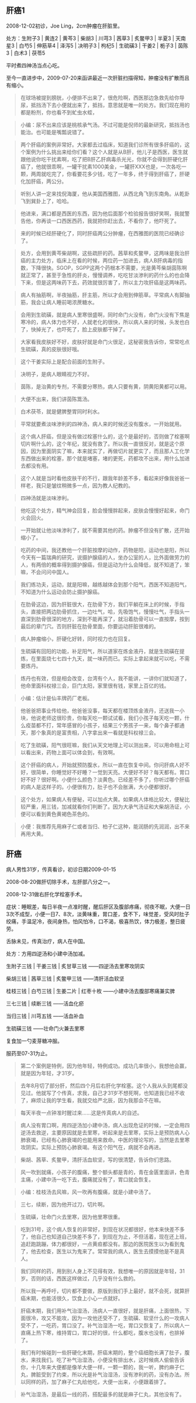 ## 肝癌1

2008-12-02初诊，Joe Ling，2cm肿瘤在肝脏里。

处方：生附子3 | 黄连2 | 黄芩3 | 柴胡3 | 川芎3 | 茜草3 | 炙鳖甲3 | 半夏3 | 天南星3 | 白芍5 | 伸筋草4 | 泽泻5 | 决明子3 | 枸杞5 | 生硫磺3 | 干姜2 | 栀子3 | 茵陈3 | 白术3 | 茯苓5

平时煮四神汤当点心吃。

至今一直进步中，2009-07-20来函讲最近一次肝脏扫描得知，肿瘤没有扩散而且有缩小。

> 在球场被提到膀胱，小便排不出来了，很危险啊，西医那边急救先给你导尿，抵挡汤下去小便就出来了，抵挡，意思就是唯一的处方。我们现在用的都是粉剂，你也看不到虻虫水蛭，

> 小编：尿不出来应该是桃核承气汤。不过可能是倪师的最新研究，抵挡汤也能治。也可能是嘴瓢说错了。

> 两个肝癌的案例非常好。大家都去过临床，知道我们诊所有很多肝癌的，这个案例为什么挑出来给你们看？这个人就是从B肝，他儿子是西医，医生就跟他说你吃干扰素啊，吃了把B肝乙肝病毒杀光光，你就不会得到肝硬化肝癌了，他就很乖啊，一罐干扰素1000美金，一罐肝XXX也是，一次各吃一颗，两周就吃完了，你看要花多少钱，吃了一年多，终于得到肝癌了，肝硬化加肝癌，两公分。

> 听别人讲一定来找倪海厦，他从美国西雅图，从西北角飞到东南角。从乾卦飞到巽卦上了，哈哈。

> 他进来，满口都是西医的东西，因为他后面那个检验报告很好笑啊，我就警告他，你再谈一口西医西药，我就把你赶出去，不看你了，他吓死了。

> 来的时候已经肝硬化了，同时肝癌两公分肿瘤，在西雅图的医院已经确诊了。

> 处方，会用到黄芩柴胡啊，这些疏肝的药。茜草和炙鳖甲，这两味是我治肝癌的主力处方，临床上在看的时候，两位药一加进去，病人B肝病毒的指数，下降很快。SGOP，SGPP这两个药根本不需要，光是黄芩柴胡茵陈啊就正常了，甚至于急性的肝炎，慢慢调养，吃吃甘淡渗利的药什么的也会降下来，但是这两味药下去，药效就很厉害了，所以主力攻肝癌是这两味药。

> 病人有抽筋啊，半夜抽筋，肝主筋，所以才会用到伸筋草。平常病人有脚抽筋，我会让病人睡前喝浓蔗糖水。

> 会用到生硫磺，就是病人里寒很盛啊，同时命门火没有，命门火没有下焦是寒冷的，病人体力也不好，人就老化的很快，所以病人来的时候，头发也白了，快掉光了，也吓死了，脸上皮肤都干掉了。

> 大家看我皮肤好不好，皮肤好就是命门火很足，这秘密我告诉你，常常吃点生硫磺，真的皮肤很好哦。

> 这个干姜实际上是配合前面的生附子。

> 决明子，是病人眼睛视力不好。

> 茵陈，是治黄的专剂，不需要分寒热，病人只要有黄，阴黄阳黄都可以用。

> 大便不出来，我们讲茵陈篙汤。

> 白术茯苓，就是健脾整胃同时利水。

> 平常就要煮淡味渗利的四神汤，病人来的时候还没有腹水，一开始就用。

> 这个病人肝癌，但是没有做过栓塞什么的，这个是最好的，否则做了栓塞啊切片啊什么的，这个年纪，就没有救了。所以我一直很反对，就是这个原因，因为里面阴实了嘛，本来就实了，再做切片就更实了，而且那人工化学东西做出来的栓塞，那个就是堵塞，堵的更死，药都攻不出来，用什么加进去都没有用。

> 这个人就是当时看他皮肤干的不行，跟我年龄差不多，看起来好像我爸爸一样老，我只是皱纹稍微多一点，因为教人纪教的。

> 四神汤就是淡味渗利。

> 他吃这个处方，精气神会回复，脸会慢慢胖起来，皮肤会慢慢好起来，命门火会回火。

> 一开始就让他淡味渗利了，就不需要其他的药。肿瘤不但没有扩散，还开始缩小了。

> 吃药的中间，我还教他一个肝脏按摩的动作，药物是阳，运动也是阳，所以今天有一篇瑞典的研究，说摄护腺癌的人，坐办公室的人，比外面做劳力的人，有两倍的概率得到摄护腺癌，但是运动为什么会降低，就不知道了，笨嘛，不会问问中国人。

> 我们练功夫，运动，就是阳嘛，越练越体会到那个阳气，西医不知道阳气，不知道为什么运动会防止摄护腺癌。

> 在肋骨这边，因为肝脏很大，在肋骨下方，我们平躺在床上的时候，手指头，直接把两边肋骨抓住，一边吐气，哈，先吸饱气，慢慢吐气，手指头一直深到肋骨很深的地方，深到不能再深了，就沿着肋骨可以一直按摩，按到最后的章门穴。否则肝脏在肋骨里面，你要运动肝脏很难的。

> 病人肿瘤缩小，肝硬化好转，同时视力也在回复。

> 生硫磺有回阳的功能，补足阳气，所以道家在炼金液丹，就是生硫磺在提炼，在里面烧七七四十九天，就一味药而已。实际上拿起来就可以吃，不需要炼丹。

> 炼丹也有效，但是相会改变，台湾有个人，我不能讲，一讲你们就知道了，他命里面科权禄三会，巨门太阳，家里很有钱，家里上百亿的钱。

> 小编：估计是仙丰牌药厂老板。

> 他爸爸把事业传给他，他爸爸没事，每天都在楼顶炼金液丹，还送我一小块，他说老师这很珍贵，你每天吃一颗试试看，我们小孩子每天吃一颗，什么疫苗都不打，常年感冒的小孩子，结果三个男孩子一来，每个鼻子都通天，那个象真的是富贵相，八字拿出来一看就是科权禄三会。

> 吃了生硫磺，阳气很旺嘛，我们从天文地理上可以测出来，可以用命相上可以看出来，药物上面可以体会到，有效啊。

> 这个肝癌的病人，开始就预防腹水，所以一直在恢复中间。你问肝病人好不好，很简单，你睡觉好不好睡？一觉到天亮。大便好不好？每天都有。胃口好不好？很好啊。小便什么颜色？淡黄色。已经差不多了，你听过哪个肝癌的病人是这样子的。小便很有力，肚子也不会胀满，大小便都很好。

> 这个处方，如果病人有便秘，可以加点大黄。如果病人体格比较大，便秘比较严重，用三钱，加减就看你们判断了。因为大承气汤证和大柴胡汤证，小便可以看到黄色黄褐色茶色的。

> 小便：我推荐先用麻子仁或者当归、柏子仁这种，能润肠的先润润，出不来再用大黄。

## 肝癌

病人男性31岁，传真看诊，初诊日期2009-01-15

2008-08-20做肝切除手术，左肝部八分之一。

2008-12-31做右肝化学栓塞手术。

症状：睡眠差，每日半夜一点准时醒，醒后肝区及腹部疼痛，彻夜不眠，大便一日3次不成型，小便一日7、8次，淡黄味重，胃口差，食不下，味觉差，受风时肚子绞痛，手温足冷，夜间身热，怕风怕冷，口不渴，极喜热饮，体力极差，整日疲劳。

舌脉未见，传真治疗，病人在中国。

处方：方用四逆汤和小建中汤加减。

生附子三钱 | 干姜三钱 | 炙甘草三钱 ——四逆汤去里寒攻阴实

柴胡三钱 | 茜草三钱 | 炙鳖甲三钱 ——清肝活血软坚

桂枝三钱 | 白芍三钱 | 生姜二片 | 红枣十枚 ——小建中汤去腹部寒痛兼实脾

三七三钱 | 续断三钱 ——活血化瘀

当归三钱 | 川芎五钱 ——活血补血

生硫磺三钱 ——壮命门火兼去里寒

复食加一勺麦芽糖冲服。

服药至07-31为止。

> 第二个案例是特例，因为他年轻，特例成功。成功几率很小，我想他会赢，就是因为年轻，才31岁。

> 去年8月切了部分肝，然后四个月后右肝化学栓塞。这个人我从头到尾都没见过。他就写了个传真，求我，自己才31岁不想死啊，也知道我已经不收了，麻烦让我的学生看，我就交给严北辰，因为我那会不在嘛。

> 每天半夜一点钟准时醒过来......这是传真病人的自述。

> 病人没有胃口啊，用四逆汤加小建中汤，病人出现危证的时候，一定会用四逆汤去救逆，主要原因就是去里寒，听起来是去里寒，实际上是预防病人心肺衰竭，已经有心肺衰竭的也能用来救命。中医的理论写的，当然是去里寒攻阴实。实际上预防心肺衰竭。有这个阳气在，病就不会再进。

> 柴胡、茜草、炙鳖甲，清肝活血软坚，写的很清楚，告诉你们思路。

> 风一吹到就痛，小孩子的腹痛，整个额头都是青的，青在金匮里面讲，色青主痛，小建中汤一吃下去，腹痛就没有了，胃口就会恢复。

> 小编：桂枝汤去风嘛，风一吹再有腹痛，就是小建中汤了。

> 三七，续断，因为他开过刀，切片啊。

> 生硫磺，壮命门火去里寒，因为他里寒很重。

> 吃到31号，这个病人恢复的非常好，到现在状况都很好，他本来快差不多了，他自己也知道自己快差不多了，到现在为止，不但活着，现在还上班，追赶跑跳蹦，体力都很好，一点黄疸都没有。那边的医院医生以为看到鬼了，他去检查，医生以为鬼来了。常常我的病人，医生去摸摸他是不是真人。

> 我们同样的药，用到别人身上不见得有效，我想唯一的原因就是年轻，31岁。否则的话，西医这样做过，几乎没有什么救的。

> 所以我一再呼吁，切片都不要做，原版到我们手上最好，就不会死，就算肝癌末期，也能活很久，饮食上小心一点就好。

> 肝癌末期，我们用补气治湿汤，汤病人一直很好，就是肝痛，上面很热，下面很冷，攻又不能攻，因为一攻他还受不了，生硫磺、软坚什么的一攻病人受不了，一吃药，胃口没了。补气治湿汤一吃，胃口又恢复了，所以病人一直痛上热下寒，维持胃口，胃口好的很，什么都吃，腹水也没有，也排掉了。

> 我们有时候碰到一些肝硬化末期，肝癌末期的，整个癌细胞长满了肚子，腹水，来找我们。吃了补气治湿汤，小便没有排出水，这时候病人偷偷告诉你，十几年来大便都是像羊大便一样，一颗一颗的，我一听，脾约麻子仁丸，脾脏受到了约束，所以光是补气治湿汤，没有渗利的药，没有办法。所以同样的药，加了麻子仁丸给他吃，大便一出来，小便跟着排了。

> 补气治湿汤，是最后一线的药，搭配最多的就是麻子仁丸，其他没有了。

